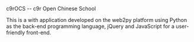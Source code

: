 c9rOCS -- c9r Open Chinese School

This is a with application developed on the web2py platform using Python
as the back-end programming language, jQuery and JavaScript for a user-friendly
front-end.
